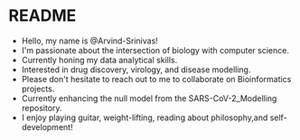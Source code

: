 # README

- Hello, my name is @Arvind-Srinivas!
- I'm passionate about the intersection of biology with computer science.
- Currently honing my data analytical skills. 
- Interested in drug discovery, virology, and disease modelling.
- Please don't hesitate to reach out to me to collaborate on Bioinformatics projects.
- Currently enhancing the null model from the SARS-CoV-2_Modelling repository.
- I enjoy playing guitar, weight-lifting, reading about philosophy,and self-development! 
